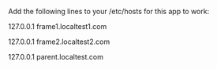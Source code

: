 Add the following lines to your /etc/hosts for this app to work:

127.0.0.1 frame1.localtest1.com

127.0.0.1 frame2.localtest2.com

127.0.0.1 parent.localtest.com
